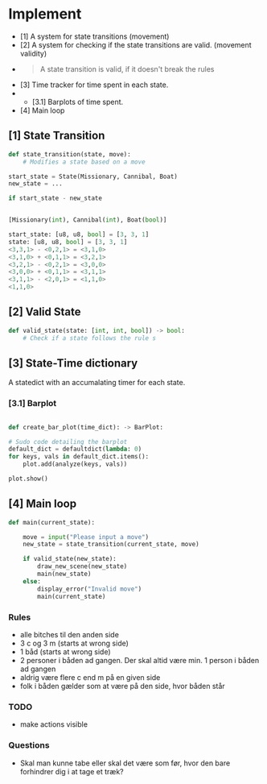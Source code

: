 # Implement

- [1] A system for state transitions (movement)
- [2] A system for checking if the state transitions are valid. (movement validity)
- > A state transition is valid, if it doesn't break the rules 
- [3] Time tracker for time spent in each state.
- - [3.1] Barplots of time spent.
- [4] Main loop

## [1] State Transition

```python
def state_transition(state, move):
    # Modifies a state based on a move
```

```Python
start_state = State(Missionary, Cannibal, Boat)
new_state = ...

if start_state - new_state


[Missionary(int), Cannibal(int), Boat(bool)]

start_state: [u8, u8, bool] = [3, 3, 1]
state: [u8, u8, bool] = [3, 3, 1]
<3,3,1> - <0,2,1> = <3,1,0>
<3,1,0> + <0,1,1> = <3,2,1>
<3,2,1> - <0,2,1> = <3,0,0>
<3,0,0> + <0,1,1> = <3,1,1>
<3,1,1> - <2,0,1> = <1,1,0>
<1,1,0>
```


## [2] Valid State

```python
def valid_state(state: [int, int, bool]) -> bool:
    # Check if a state follows the rule s
```

## [3] State-Time dictionary

A statedict with an accumalating timer for each state.


### [3.1] Barplot

```python

def create_bar_plot(time_dict): -> BarPlot:

# Sudo code detailing the barplot
default_dict = defaultdict(lambda: 0)
for keys, vals in default_dict.items():
    plot.add(analyze(keys, vals))

plot.show()

```


## [4] Main loop

```python
def main(current_state):

    move = input("Please input a move")
    new_state = state_transition(current_state, move)

    if valid_state(new_state):
        draw_new_scene(new_state)
        main(new_state)        
    else:
        display_error("Invalid move")
        main(current_state)
```

### Rules
- alle bitches til den anden side
- 3 c og 3 m (starts at wrong side)
- 1 båd (starts at wrong side)
- 2 personer i båden ad gangen. Der skal altid være min. 1 person i båden ad gangen
- aldrig være flere c end m på en given side
- folk i båden gælder som at være på den side, hvor båden står

### TODO

- make actions visible 

### Questions

- Skal man kunne tabe eller skal det være som før, hvor den bare forhindrer dig i at tage et træk?